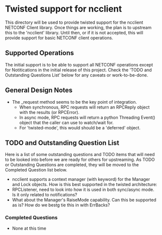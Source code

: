 # Twisted support for ncclient

This directory will be used to provide twisted support for the ncclient NETCONF Client
library.  Once things are working, the plan is to upstream this to the 'ncclient'
library.  Until then, or if it is not accepted, this will provide support for basic
NETCONF client operations.

## Supported Operations

The initial support is to be able to support all NETCONF operations except for Notitications
in the initial release of this project.  Check the 'TODO and Outstanding Questions List' below
for any caveats or work-to-be-done.

## General Design Notes

- The _request method seems to be the key point of integration.
  - When synchronous, RPC requests will return an RPCReply object with the results (or RPCError).
  - In async mode, RPC requests will return a python Threading Event() object that the caller can
    use to watch/wait for.
  - For 'twisted-mode', this would should be a 'deferred' object.

## TODO and Outstanding Question List

Here is a list of some outstanding questions and TODO items that will need to be looked
into before we are ready for others for upstreaming. As TODO or Outstanding Questions
are completed, they will be moved to the Completed Question list below.
 - ncclient supports a context manager (with keyword) for the Manager and Lock objects.
   How is this best supported in the twisted architecture:   
 - RPCListener, need to look into how it is used in both sync/async mode.  Is it only related
   to notifications?
 - What about the Manager's RaiseMode capability. Can this be supported as is? How do we bestg
   tie this in with ErrBacks?
 



### Completed Questions

 - None at this time